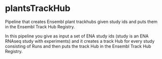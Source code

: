 # plantsTrackHub
Pipeline that creates Ensembl plant trackhubs given study ids and puts them in the Ensembl Track Hub Registry.

In this pipeline you give as input a set of ENA study ids (study is an ENA RNAseq study with experiments) and it creates a track Hub for every study consisting of Runs and then puts the track Hub in the Ensembl Track Hub Registry. 
